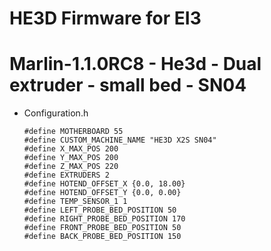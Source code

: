 # HE3D Firmware for EI3

# Marlin-1.1.0RC8 - He3d - Dual extruder - small bed - SN04

  - Configuration.h

		#define MOTHERBOARD 55
		#define CUSTOM_MACHINE_NAME "HE3D X2S SN04"
		#define X_MAX_POS 200
		#define Y_MAX_POS 200
		#define Z_MAX_POS 220
		#define EXTRUDERS 2
		#define HOTEND_OFFSET_X {0.0, 18.00}
		#define HOTEND_OFFSET_Y {0.0, 0.00}
		#define TEMP_SENSOR_1 1
		#define LEFT_PROBE_BED_POSITION 50
		#define RIGHT_PROBE_BED_POSITION 170
		#define FRONT_PROBE_BED_POSITION 50
		#define BACK_PROBE_BED_POSITION 150